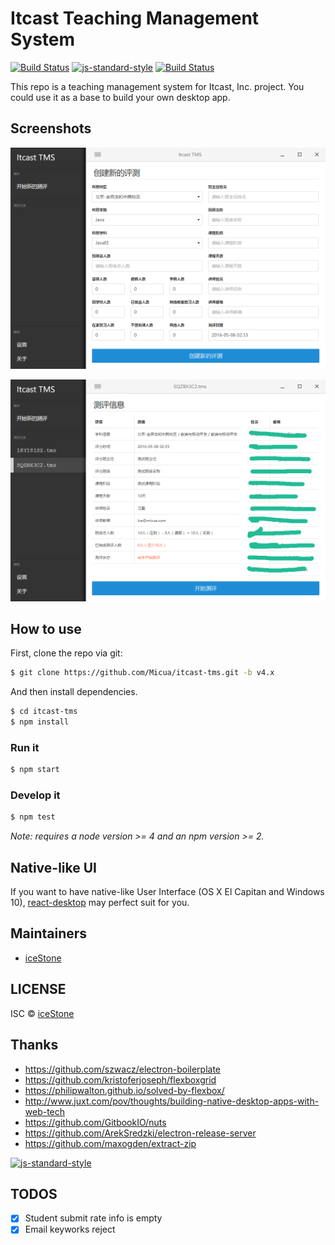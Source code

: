# Itcast Teaching Management System

[![Build Status](https://travis-ci.org/Micua/itcast-tms.svg?branch=v4.x)](https://travis-ci.org/Micua/itcast-tms)
[![js-standard-style](https://img.shields.io/badge/code%20style-standard-brightgreen.svg)](http://standardjs.com/)
[![Build Status](https://david-dm.org/Micua/itcast-tms.svg)](https://david-dm.org/Micua/itcast-tms)


This repo is a teaching management system for Itcast, Inc. project. You could use it as a base to build your own desktop app.

## Screenshots

![创建新的测评记录](./assets/screenshot1.png)

![监视操作](./assets/screenshot2.png)

## How to use

First, clone the repo via git:

```bash
$ git clone https://github.com/Micua/itcast-tms.git -b v4.x
```

And then install dependencies.

```bash
$ cd itcast-tms
$ npm install
```

### Run it

```bash
$ npm start
```

### Develop it

```bash
$ npm test
```

*Note: requires a node version >= 4 and an npm version >= 2.*


## Native-like UI

If you want to have native-like User Interface (OS X El Capitan and Windows 10), [react-desktop](https://github.com/gabrielbull/react-desktop) may perfect suit for you.


## Maintainers

- [iceStone](https://github.com/Micua)


## LICENSE

ISC © [iceStone](https://github.com/Micua)


## Thanks

- https://github.com/szwacz/electron-boilerplate
- https://github.com/kristoferjoseph/flexboxgrid
- https://philipwalton.github.io/solved-by-flexbox/
- http://www.juxt.com/pov/thoughts/building-native-desktop-apps-with-web-tech
- https://github.com/GitbookIO/nuts
- https://github.com/ArekSredzki/electron-release-server
- https://github.com/maxogden/extract-zip

[![js-standard-style](https://cdn.rawgit.com/feross/standard/master/badge.svg)](https://github.com/feross/standard)


## TODOS

- [x] Student submit rate info is empty
- [x] Email keyworks reject
